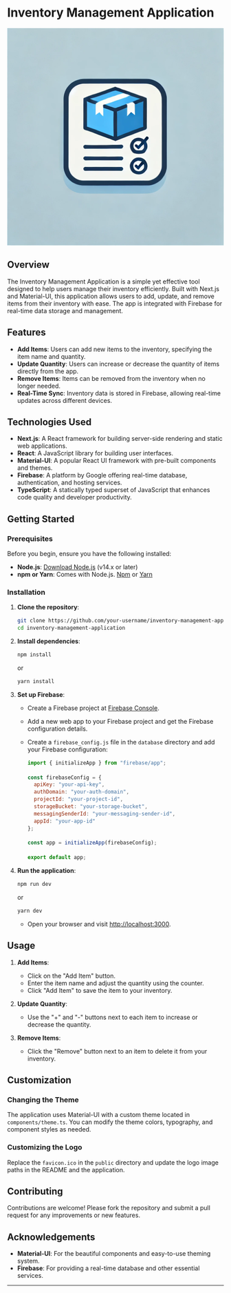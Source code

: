 # Inventory Management Application

![Logo](README_LOGO.png)

## Overview

The Inventory Management Application is a simple yet effective tool designed to help users manage their inventory efficiently. Built with Next.js and Material-UI, this application allows users to add, update, and remove items from their inventory with ease. The app is integrated with Firebase for real-time data storage and management.

## Features

- **Add Items**: Users can add new items to the inventory, specifying the item name and quantity.
- **Update Quantity**: Users can increase or decrease the quantity of items directly from the app.
- **Remove Items**: Items can be removed from the inventory when no longer needed.
- **Real-Time Sync**: Inventory data is stored in Firebase, allowing real-time updates across different devices.

## Technologies Used

- **Next.js**: A React framework for building server-side rendering and static web applications.
- **React**: A JavaScript library for building user interfaces.
- **Material-UI**: A popular React UI framework with pre-built components and themes.
- **Firebase**: A platform by Google offering real-time database, authentication, and hosting services.
- **TypeScript**: A statically typed superset of JavaScript that enhances code quality and developer productivity.

## Getting Started

### Prerequisites

Before you begin, ensure you have the following installed:

- **Node.js**: [Download Node.js](https://nodejs.org/) (v14.x or later)
- **npm or Yarn**: Comes with Node.js. [Npm](https://www.npmjs.com/) or [Yarn](https://yarnpkg.com/)

### Installation

1. **Clone the repository**:

   ```bash
   git clone https://github.com/your-username/inventory-management-application.git
   cd inventory-management-application
   ```

2. **Install dependencies**:

   ```bash
   npm install
   ```

   or

   ```bash
   yarn install
   ```

3. **Set up Firebase**:
   - Create a Firebase project at [Firebase Console](https://console.firebase.google.com/).
   - Add a new web app to your Firebase project and get the Firebase configuration details.
   - Create a `firebase_config.js` file in the `database` directory and add your Firebase configuration:

     ```javascript
     import { initializeApp } from "firebase/app";

     const firebaseConfig = {
       apiKey: "your-api-key",
       authDomain: "your-auth-domain",
       projectId: "your-project-id",
       storageBucket: "your-storage-bucket",
       messagingSenderId: "your-messaging-sender-id",
       appId: "your-app-id"
     };

     const app = initializeApp(firebaseConfig);

     export default app;
     ```

4. **Run the application**:

   ```bash
   npm run dev
   ```

   or

   ```bash
   yarn dev
   ```

   - Open your browser and visit [http://localhost:3000](http://localhost:3000).

## Usage

1. **Add Items**:
   - Click on the "Add Item" button.
   - Enter the item name and adjust the quantity using the counter.
   - Click "Add Item" to save the item to your inventory.

2. **Update Quantity**:
   - Use the "+" and "-" buttons next to each item to increase or decrease the quantity.

3. **Remove Items**:
   - Click the "Remove" button next to an item to delete it from your inventory.

## Customization

### Changing the Theme

The application uses Material-UI with a custom theme located in `components/theme.ts`. You can modify the theme colors, typography, and component styles as needed.

### Customizing the Logo

Replace the `favicon.ico` in the `public` directory and update the logo image paths in the README and the application.

## Contributing

Contributions are welcome! Please fork the repository and submit a pull request for any improvements or new features.

## Acknowledgements

- **Material-UI**: For the beautiful components and easy-to-use theming system.
- **Firebase**: For providing a real-time database and other essential services.

---
